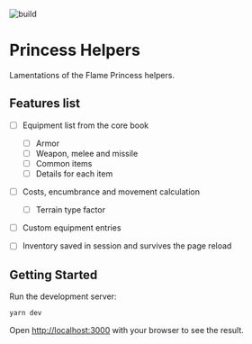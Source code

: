 ![build](https://github.com/8kto/ttrpg-lotfp-helpers/actions/workflows/main.yml/badge.svg)

# Princess Helpers
Lamentations of the Flame Princess helpers.


## Features list
* [ ] Equipment list from the core book
    * [ ] Armor
    * [ ] Weapon, melee and missile
    * [ ] Common items
    * [ ] Details for each item
* [ ] Costs, encumbrance and movement calculation
    * [ ]  Terrain type factor
* [ ] Custom equipment entries
* [ ] Inventory saved in session and survives the page reload


## Getting Started
Run the development server:

```bash
yarn dev
```

Open [http://localhost:3000](http://localhost:3000) with your browser to see the result.
